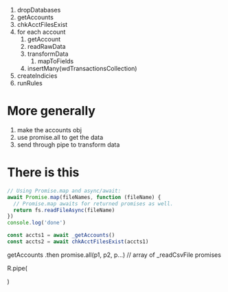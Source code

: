 1. dropDatabases
2. getAccounts
3. chkAcctFilesExist
4. for each account
   1. getAccount
   2. readRawData
   3. transformData
      1. mapToFields
   4. insertMany(wdTransactionsCollection)
5. createIndicies
6. runRules

# More generally

1. make the accounts obj
2. use promise.all to get the data
3. send through pipe to transform data

# There is this

```js
// Using Promise.map and async/await:
await Promise.map(fileNames, function (fileName) {
  // Promise.map awaits for returned promises as well.
  return fs.readFileAsync(fileName)
})
console.log('done')
```

```js
const accts1 = await _getAccounts()
const accts2 = await chkAcctFilesExist(accts1)
```

getAccounts
.then promise.all(p1, p2, p...) // array of \_readCsvFile promises

R.pipe(

)
